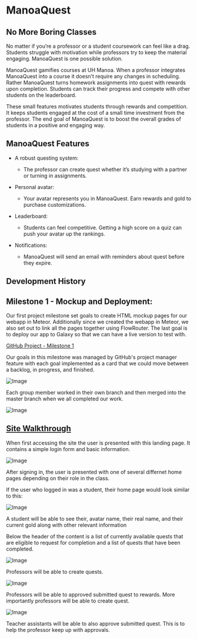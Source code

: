 # ManoaQuest

## No More Boring Classes

No matter if you’re a professor or a student coursework can feel like a drag. Students struggle with motivation while professors try to keep the material engaging. ManoaQuest is one possible solution.

ManoaQuest gamifies courses at UH Manoa. When a professor integrates ManoaQuest into a course it doesn’t require any changes in scheduling. Rather ManoaQuest turns homework assignments into quest with rewards upon completion. Students can track their progress and compete with other students on the leaderboard.

These small features motivates students through rewards and competition. It keeps students engaged at the cost of a small time investment from the professor. The end goal of ManoaQuest is to boost the overall grades of students in a positive and engaging way.

## ManoaQuest Features

* A robust questing system:
  * The professor can create quest whether it’s studying with a partner or turning in assignments.   

* Personal avatar:
  * Your avatar represents you in ManoaQuest. Earn rewards and gold to purchase customizations.

* Leaderboard:
  * Students can feel competitive. Getting a high score on a quiz can push your avatar up the rankings.

* Notifications:
  * ManoaQuest will send an email with reminders about quest before they expire.

## Development History
## Milestone 1 - Mockup and Deployment: 
Our first project milestone set goals to create HTML mockup pages for our webapp in Meteor. Additionally since we created the webapp in Meteor, we also set out to link all the pages together using FlowRouter. The last goal is to deploy our app to Galaxy so that we can have a live version to test with.

[GitHub Project - Milestone 1](https://github.com/manoaquest/ManoaQuest/projects/1)

Our goals in this milestone was managed by GitHub's project manager feature with each goal implemented as a card that we could move between a backlog, in progress, and finished. 

![Image](/screenshots/m1screencap.png)

Each group member worked in their own branch and then merged into the master branch when we all completed our work.

![Image](/screenshots/m1network.png)

## [Site Walkthrough](http://manoaquest.meteorapp.com/)

When first accessing the site the user is presented with this landing page. It contains a simple login form and basic information.

![Image](/screenshots/landing-page.png)

After signing in, the user is presented with one of several differnet home pages depending on their role in the class.

If the user who logged in was a student, their home page would look similar to this:

![Image](/screenshots/student-home-page.png)

A student will be able to see their, avatar name, their real name, and their current gold along with other relevant information

Below the header of the content is a list of currently available quests that are eligible to request for completion and a list of quests that have been completed.

![Image](/screenshots/approve-quest.png)

Professors will be able to create quests.

![Image](/screenshots/create-quest.png)

Professors will be able to approved submitted quest to rewards. More importantly professors will be able to create quest.

![Image](/screenshots/teacher-page.png)

Teacher assistants will be able to also approve submitted quest. This is to help the professor keep up with approvals.
